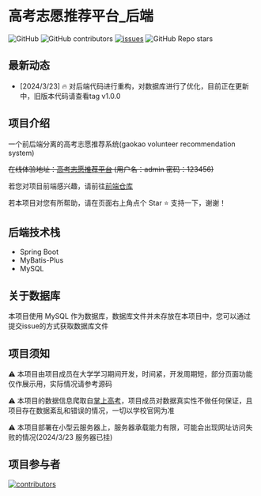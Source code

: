 # 高考志愿推荐平台_后端
![GitHub](https://img.shields.io/github/license/electronic-pig/gkvr_system_backend)
<img alt="GitHub contributors" src="https://img.shields.io/github/contributors/electronic-pig/gkvr_system_backend">
[![issues](https://img.shields.io/github/issues/electronic-pig/gkvr_system_backend?color=9cc)](https://github.com/electronic-pig/gkvr_system_backend/issues)
![GitHub Repo stars](https://img.shields.io/github/stars/electronic-pig/gkvr_system_backend)

## 最新动态
- [2024/3/23] 🔥 对后端代码进行重构，对数据库进行了优化，目前正在更新中，旧版本代码请查看tag v1.0.0
## 项目介绍
一个前后端分离的高考志愿推荐系统(gaokao volunteer recommendation system)

~~在线体验地址：[高考志愿推荐平台](http://gkvr.japaneast.cloudapp.azure.com) (用户名：admin 密码：123456)~~

若您对项目前端感兴趣，请前往[前端仓库](https://github.com/electronic-pig/gkvr_system_frontend)

若本项目对您有所帮助，请在页面右上角点个 Star ⭐ 支持一下，谢谢！
## 后端技术栈
- Spring Boot
- MyBatis-Plus
- MySQL
## 关于数据库
本项目使用 MySQL 作为数据库，数据库文件并未存放在本项目中，您可以通过提交issue的方式获取数据库文件
## 项目须知
⚠️ 本项目由项目成员在大学学习期间开发，时间紧，开发周期短，部分页面功能仅作展示用，实际情况请参考源码

⚠️ 本项目的数据信息爬取自[掌上高考](https://www.gaokao.cn/)，项目成员对数据真实性不做任何保证，且项目存在数据紊乱和错误的情况，一切以学校官网为准

⚠️ 本项目部署在小型云服务器上，服务器承载能力有限，可能会出现网址访问失败的情况(2024/3/23 服务器已挂)

## 项目参与者
<a href="https://github.com/electronic-pig/gkvr_system_backend/graphs/contributors">
  <img src="https://contrib.rocks/image?repo=electronic-pig/gkvr_system_backend" alt="contributors"/>
</a>
